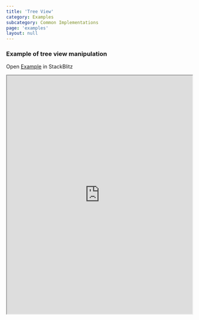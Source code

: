 ```yaml
---
title: 'Tree View'
category: Examples
subcategory: Common Implementations
page: 'examples'
layout: null
---
```


<h3>Example of tree view manipulation</h3>
<div>Open <a href="https://stackblitz.com/edit/tablejs-infinite-scroll-stjdts" target="_blank">Example</a> in StackBlitz <a href="https://stackblitz.com/edit/tablejs-infinite-scroll-stjdts" target="_blank"><i class="fas fa-external-link-alt"></i></a></div><p></p>
<iframe width="100%" height="650px" src="https://stackblitz.com/edit/tablejs-infinite-scroll-stjdts?ctl=1&embed=1&file=src/app/app.component.ts&hideExplorer=1&hideNavigation=1&theme=light&view=preview"></iframe>

<div style="display:none;">


### Getting Started

#### Installation

`$ npm install --save @transunion-ui/tablejs`

#### Implementation

##### Set Up
1. Import the `TablejsModule` into your app.module.ts file.

	```javascript
	import { TablejsModule } from '@transunion-ui/tablejs';
```
2. Add the `TablejsModule` to the list of imports in your app.module.ts file.

	```javascript
	@NgModule ({
		declarations: [ ... ],
		imports: [ TablejsModule ],
		providers: [ ... ]
	});
```

3. Let's create a component and place some HTML table markup in the component's Typescript file.  Consider the following HTML:

	```html
	<table>
		<thead>
			<tr>
				<th>
					<div>Name</div>
				</th>
				<th>
					<div>Purchase</div>
				</th>
			</tr>
		</thead>

		<tbody>
			<tr>
				<td>
					<div class="name">
						The Purchaser's Name
					</div>
				</td>
				<td>
					<div class="item">
					The item purchased
					</div>
				</td>
			</tr>
		</tbody>
	</table>
```
4. And its corresponding SCSS:

	```CSS
	div {
	  position: relative;
	  padding: 0px;
	  margin: 0;
	  box-sizing: border-box;
	}

	table {
	  font-family: Lato;
	  table-layout: fixed;
	  border-collapse: collapse;
	  border-spacing: 0px;
	  padding: 0;
	  margin: 0;
	  width: 100%;
	  thead {
		display: table-header-group;
	  }
	  tbody {
		display: table-row-group;
	  }
	  thead,
	  tbody {
		position: relative;
		left: 0px;
		top: 0px;
		width: 100%;

		tr {
		  display: grid;
		  grid-template-columns: 30% 70%;

		  th,
		  td {
			position: relative;
			border: 1px solid #e9e9e9;
			height: 36px;
			width: 100%;
			div {
			  position: relative;
			  padding: 8px;
			  width: 100%;
			  height: 100%;
			  overflow: hidden;
			  white-space: nowrap;
			  text-overflow: ellipsis;
			}
		  }
		  th {
			text-align: center;
			background-color: #555555;
			div {
			  color: #ffffff;
			  font-size: 15px;
			}
		  }
		  td {
			background-color: #ffffff;
			div {
			  font-size: 13px;

			  &.name {
				width: 100%;
			  }
			  &.item {
				width: 100%;
			  }
			}
		  }
		}
	  }
	}
	```

	You should now have a table that looks something like this:

	<img src="../examples/images/getting_started_table_01.png" width="600" alt="">

5. Now that we have a simple table in place, let's display some dynamic data in the table.  Create an array of items in your component's Typescript file for displaying in the table.

	```javascript
	purchases: any[] = [
		{
		  name: 'John Hughes',
		  item: 'Cameras',
		},
		{
		  name: 'Mickey Mouse',
		  item: 'Whistles',
		},
		{
		  name: 'Amelia Earhart',
		  item: 'Goggles',
		},
		{
		  name: 'Godzilla',
		  item: 'Breath Mints',
		},
	];
```

	To display this data in the template, we will use the `ngFor` directive to iterate over each item in the array.  Then replace our static name and purchase item with the corresponding variables from our array.

	```HTML
	<table>
	  <thead>
		<tr>
		  <th>
			<div>Name</div>
		  </th>
		  <th>
			<div>Purchase</div>
		  </th>
		</tr>
	  </thead>

	  <tbody>
		<tr *ngFor="let purchase of purchases">
		  <td>
			<div class="name">{{ purchase.name }}</div>
		  </td>
		  <td>
			<div class="item">{{ purchase.item }}</div>
		  </td>
		</tr>
	  </tbody>
	</table>
	```


#####TableJS Initialization
If we want to enable resize or reordering, we will need to supply TableJS with row, column, and viewport information.  

1. **Register rows:** TableJS will be able to track row information once we place the `tablejsGridRow` directive on each `tr` element.

	```HTML
	<tablejs-grid>
		<table>
			<thead>
			  <tr tablejsGridRow>
				<th>
				  <div>Name</div>
				</th>
				<th>
				  <div>Purchase</div>
				</th>
			  </tr>
			</thead>

			<tbody>
			  <tr *ngFor="let purchase of purchases" tablejsGridRow>
				<td>
				  <div class="name">{{ purchase.name }}</div>
				</td>
				<td>
				  <div class="item">{{ purchase.item }}</div>
				</td>
			  </tr>
			</tbody>
		</table>
	</tablejs-grid>
	```
	
	Great!  TableJS can now register your rows!
	
2. **Declare column data:** Next, we will need to tie the columns from the `thead` tag to the columns in the `tbody` tag for sizing calculations.  TableJS uses CSS classes to accomplish this.  Let's replace the `class` attribute on the `td div` element with the `tablejsDataColClass`directive.  The class name supplied to the `tablejsDataColClass` directive will automatically placed on the `td div`.
	
	```HTML
	<tablejs-grid>
		<table>
			<thead>
			  <tr tablejsGridRow>
				<th>
				  <div>Name</div>
				</th>
				<th>
				  <div>Purchase</div>
				</th>
			  </tr>
			</thead>

			<tbody>
			  <tr *ngFor="let purchase of purchases" tablejsGridRow>
				<td>
				  <div tablejsDataColClass="name">{{ purchase.name }}</div>
				</td>
				<td>
				  <div tablejsDataColClass="item">{{ purchase.item }}</div>
				</td>
			  </tr>
			</tbody>
		</table>
	</tablejs-grid>
	```

	If you inspect your `td div` tags, you will see the classes 'name' and 'item' are still applied to those tags.

3. **Link Column Data:** After this, we want to make each of these `td div` elements correspond to a `th` element.  To achieve this, we will place a `tablejsDataColClasses` directive on the related `th` element.  Supply the `tablejsDataColClasses` directive with the class name(s) of the `td div` element you want to have tied to each `th` element. 

	**(Note: tablejsDatColClasses can be linked to multiple columns).  Please reference the <a href='#/nested-header'>Nested Headers</a> example for more information.**
	
	```HTML
	<tablejs-grid>
		<table>
			<thead>
			  <tr tablejsGridRow>
				<th tablejsDataColClasses="name">
				  <div>Name</div>
				</th>
				<th tablejsDataColClasses="item">
				  <div>Purchase</div>
				</th>
			  </tr>
			</thead>

			<tbody>
			  <tr *ngFor="let purchase of purchases" tablejsGridRow>
				<td>
				  <div tablejsDataColClass="name">{{ purchase.name }}</div>
				</td>
				<td>
				  <div tablejsDataColClass="item">{{ purchase.item }}</div>
				</td>
			  </tr>
			</tbody>
		</table>
	</tablejs-grid>
	```
	
	TableJS will now start applying styles to your rows.  By default, rows will be calculated based in pixels.  In our case, we want to resize in percentage.  We can achieve this in one of two ways.
	
	1. **Preferred method:** Add `initialWidth` directives on your `td div` elements to tell TableJS the starting widths of these elements, and include a width in percentage.  If we were resizing in pixels, it is preferred we do this step as well.  Doing so will allow TableJS to skip a draw call necessary to get the starting width of each of these elements.
	
	```HTML
		<td>
			<div tablejsDataColClass="name" initialWidth="30%">{{ purchase.name }}</div>
		</td>
	```
	
	2. **Alternative method:** Set the `resizeColumnWidthByPercent` directive on the `tablejs-grid` element to true:
	
	```HTML
		<tablejs-grid [resizeColumnWidthByPercent]="true">
			...
		</tablejs-grid>
	```
	
	Our HTML should now look something like this:
	
	```HTML
		<tablejs-grid [resizeColumnWidthByPercent]="true">
			<table>
				<thead>
				  <tr tablejsGridRow>
					<th tablejsDataColClasses="name">
					  <div>Name</div>
					</th>
					<th tablejsDataColClasses="item">
					  <div>Purchase</div>
					</th>
				  </tr>
				</thead>

				<tbody>
				  <tr *ngFor="let purchase of purchases" tablejsGridRow>
					<td>
					  <div tablejsDataColClass="name" initialWidth="30%">
						{{ purchase.name }}
					  </div>
					</td>
					<td>
					  <div tablejsDataColClass="item" initialWidth="70%">
						{{ purchase.item }}
					  </div>
					</td>
				  </tr>
				</tbody>
			</table>
		</tablejs-grid>
	```
4. **Declare viewport:** The viewport for TableJS should be the `tbody` tag.  Place the `tablejsViewport` directive on the `tbody` element to tell TableJS where the content of the table will reside.

	```HTML
	<tablejs-grid [resizeColumnWidthByPercent]="true">
	  <table>
		<thead>
		  <tr tablejsGridRow>
			<th tablejsDataColClasses="name">
			  <div>Name</div>
			</th>
			<th tablejsDataColClasses="item">
			  <div>Purchase</div>
			</th>
		  </tr>
		</thead>

		<tbody tablejsViewport>
		  <tr *ngFor="let purchase of purchases" tablejsGridRow>
			<td>
			  <div tablejsDataColClass="name" initialWidth="30%">
				{{ purchase.name }}
			  </div>
			</td>
			<td>
			  <div tablejsDataColClass="item" initialWidth="70%">
				{{ purchase.item }}
			  </div>
			</td>
		  </tr>
		</tbody>
	  </table>
	</tablejs-grid>
```

TableJS initialization is now complete!  See the example below for the TableJS initialization code.

<h3>Example of Getting Started</h3>
<div>Open <a href="https://stackblitz.com/edit/tablejs-getting-started" target="_blank">Example</a> in StackBlitz <a href="https://stackblitz.com/edit/tablejs-getting-started" target="_blank"><i class="fas fa-external-link-alt"></i></a></div><p></p>
<iframe width="100%" height="650px" src="https://stackblitz.com/edit/tablejs-getting-started?ctl=1&embed=1&file=src/app/app.component.ts&hideExplorer=1&hideNavigation=1&theme=light&view=preview"></iframe>

</div>